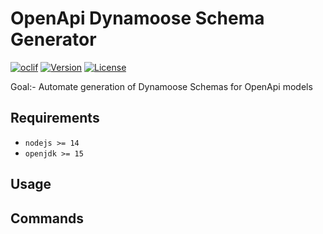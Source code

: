 # OpenApi Dynamoose Schema Generator

[![oclif](https://img.shields.io/badge/cli-oclif-brightgreen.svg)](https://oclif.io) [![Version](https://img.shields.io/npm/v/oclif-hello-world.svg)](https://npmjs.org/package/oclif-hello-world) [![License](https://img.shields.io/npm/l/oclif-hello-world.svg)](https://github.com/distinction-dev/openapi-dynamoose-schema-generator/blob/main/package.json)

Goal:- Automate generation of Dynamoose Schemas for OpenApi models

## Requirements

- `nodejs >= 14`
- `openjdk >= 15`

## Usage

<!-- usage -->
<!-- usagestop -->

## Commands

<!-- commands -->
<!-- commandsstop -->
